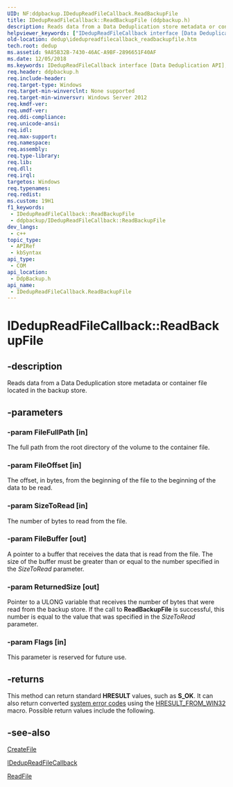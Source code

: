 ```yaml
---
UID: NF:ddpbackup.IDedupReadFileCallback.ReadBackupFile
title: IDedupReadFileCallback::ReadBackupFile (ddpbackup.h)
description: Reads data from a Data Deduplication store metadata or container file located in the backup store.
helpviewer_keywords: ["IDedupReadFileCallback interface [Data Deduplication API]","ReadBackupFile method","IDedupReadFileCallback.ReadBackupFile","IDedupReadFileCallback::ReadBackupFile","ReadBackupFile","ReadBackupFile method [Data Deduplication API]","ReadBackupFile method [Data Deduplication API]","IDedupReadFileCallback interface","ddpbackup/IDedupReadFileCallback::ReadBackupFile","dedup.idedupreadfilecallback_readbackupfile"]
old-location: dedup\idedupreadfilecallback_readbackupfile.htm
tech.root: dedup
ms.assetid: 9A85B32B-7430-46AC-A9BF-2896651F40AF
ms.date: 12/05/2018
ms.keywords: IDedupReadFileCallback interface [Data Deduplication API],ReadBackupFile method, IDedupReadFileCallback.ReadBackupFile, IDedupReadFileCallback::ReadBackupFile, ReadBackupFile, ReadBackupFile method [Data Deduplication API], ReadBackupFile method [Data Deduplication API],IDedupReadFileCallback interface, ddpbackup/IDedupReadFileCallback::ReadBackupFile, dedup.idedupreadfilecallback_readbackupfile
req.header: ddpbackup.h
req.include-header: 
req.target-type: Windows
req.target-min-winverclnt: None supported
req.target-min-winversvr: Windows Server 2012
req.kmdf-ver: 
req.umdf-ver: 
req.ddi-compliance: 
req.unicode-ansi: 
req.idl: 
req.max-support: 
req.namespace: 
req.assembly: 
req.type-library: 
req.lib: 
req.dll: 
req.irql: 
targetos: Windows
req.typenames: 
req.redist: 
ms.custom: 19H1
f1_keywords:
 - IDedupReadFileCallback::ReadBackupFile
 - ddpbackup/IDedupReadFileCallback::ReadBackupFile
dev_langs:
 - c++
topic_type:
 - APIRef
 - kbSyntax
api_type:
 - COM
api_location:
 - DdpBackup.h
api_name:
 - IDedupReadFileCallback.ReadBackupFile
---
```


# IDedupReadFileCallback::ReadBackupFile


## -description

 Reads data from a Data Deduplication store metadata or  container file located  in the backup store.

## -parameters

### -param FileFullPath [in]

The full path from the root directory of the volume to the container file.

### -param FileOffset [in]

The offset, in bytes, from the beginning of the file to the beginning of the data to be read.

### -param SizeToRead [in]

The number of bytes to read from the file.

### -param FileBuffer [out]

A pointer to a buffer that receives the data that is read from the file. The size of the buffer must be greater than or equal to the number specified in the <i>SizeToRead</i> parameter.

### -param ReturnedSize [out]

Pointer to a ULONG variable that receives the number of bytes that were read from the backup store. If the call to <b>ReadBackupFile</b> is successful, this number is equal to the value that was specified in the <i>SizeToRead</i> parameter.

### -param Flags [in]

This parameter is reserved for future use.

## -returns

This method can return standard <b>HRESULT</b> values, such as <b>S_OK</b>. It can also return converted <a href="https://docs.microsoft.com/windows/desktop/Debug/system-error-codes">system error codes</a>  using the <a href="https://docs.microsoft.com/windows/desktop/api/winerror/nf-winerror-hresult_from_win32">HRESULT_FROM_WIN32</a> macro. Possible return values include the following.

## -see-also

<a href="https://docs.microsoft.com/windows/desktop/api/fileapi/nf-fileapi-createfilea">CreateFile</a>



<a href="https://docs.microsoft.com/previous-versions/windows/desktop/api/ddpbackup/nn-ddpbackup-idedupreadfilecallback">IDedupReadFileCallback</a>



<a href="https://docs.microsoft.com/windows/desktop/api/fileapi/nf-fileapi-readfile">ReadFile</a>

